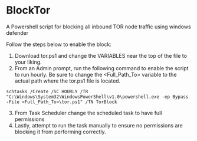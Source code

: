 # BlockTor
A Powershell script for blocking all inbound TOR node traffic using windows defender

Follow the steps below to enable the block:
1. Download tor.ps1 and change the VARIABLES near the top of the file to your liking.
2. From an Admin prompt, run the following command to enable the script to run hourly.
Be sure to change the <Full_Path_To> variable to the actual path where the tor.ps1 file is located.

```batchfile
schtasks /Create /SC HOURLY /TR "C:\Windows\System32\WindowsPowerShell\v1.0\powershell.exe -ep Bypass -File <Full_Path_To>\tor.ps1" /TN TorBlock
```

3. From Task Scheduler change the scheduled task to have full permissions
4. Lastly, attempt to run the task manually to ensure no permissions are blocking it from performing correctly.
